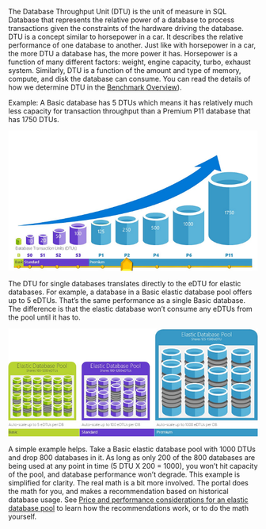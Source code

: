 The Database Throughput Unit (DTU) is the unit of measure in SQL Database that represents the relative power of a database to process transactions given the constraints of the hardware driving the database.  DTU is a concept similar to horsepower in a car.  It describes the relative performance of one database to another.  Just like with horsepower in a car, the more DTU a database has, the more power it has.  Horsepower is a function of many different factors: weight, engine capacity, turbo, exhaust system.  Similarly, DTU is a function of the amount and type of memory, compute, and disk the database can consume.  You can read the details of how we determine DTU in the [Benchmark Overview](https://msdn.microsoft.com/zh-cn/library/azure/dn741327.aspx)). 

Example: A Basic database has 5 DTUs which means it has relatively much less capacity for transaction throughput than a Premium P11 database that has 1750 DTUs.

![Single database dtus by tier and level](./media/sql-database-understanding-dtus/single_db_dtus.png)

The DTU for single databases translates directly to the eDTU for elastic databases. For example, a database in a Basic elastic database pool offers up to 5 eDTUs. That’s the same performance as a single Basic database. The difference is that the elastic database won’t consume any eDTUs from the pool until it has to. 

![Elastic pools by tier](./media/sql-database-understanding-dtus/sqldb_elastic_pools.png)

A simple example helps. Take a Basic elastic database pool with 1000 DTUs and drop 800 databases in it. As long as only 200 of the 800 databases are being used at any point in time (5 DTU X 200 = 1000), you won’t hit capacity of the pool, and database performance won’t degrade. This example is simplified for clarity. The real math is a bit more involved. The portal does the math for you, and makes a recommendation based on historical database usage. See [Price and performance considerations for an elastic database pool](/documentation/articles/sql-database-elastic-pool-guidance) to learn how the recommendations work, or to do the math yourself.